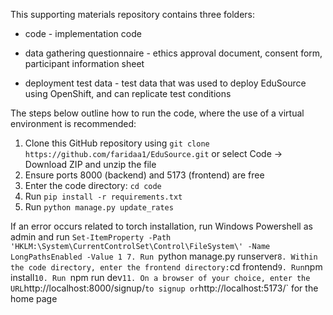 This supporting materials repository contains three folders:

* code - implementation code

* data gathering questionnaire - ethics approval document, consent form, participant information sheet

* deployment test data - test data that was used to deploy EduSource using OpenShift, and can replicate test conditions


The steps below outline how to run the code, where the use of a virtual environment is recommended:
1. Clone this GitHub repository using `git clone https://github.com/faridaa1/EduSource.git` or select Code -> Download ZIP and unzip the file
2. Ensure ports 8000 (backend) and 5173 (frontend) are free
3. Enter the code directory: `cd code`
5. Run `pip install -r requirements.txt `
6. Run  `python manage.py update_rates`

If an error occurs related to torch installation, run Windows Powershell as admin and run `Set-ItemProperty -Path 'HKLM:\System\CurrentControlSet\Control\FileSystem\' -Name LongPathsEnabled -Value 1
7. Run `python manage.py runserver`
8. Within the code directory, enter the frontend directory: `cd frontend`
9. Run `npm install`
10. Run  `npm run dev`
11. On a browser of your choice, enter the URL `http://localhost:8000/signup/` to signup or `http://localhost:5173/` for the home page

